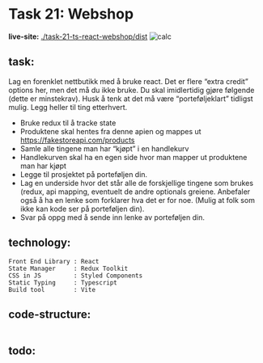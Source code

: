 # Task 21: Webshop

**live-site:**
[./task-21-ts-react-webshop/dist](https://sindre-kodehode.github.io/task-21-ts-react-webshop/dist/)
![calc](./scrot/calc.png)

## task:

Lag en forenklet nettbutikk med å bruke react.
Det er flere “extra credit” options her, men det må du ikke bruke.
Du skal imidlertidig gjøre følgende (dette er minstekrav).
Husk å tenk at det må være “porteføljeklart” tidligst mulig.
Legg heller til ting etterhvert.

- Bruke redux til å tracke state
- Produktene skal hentes fra denne apien og mappes ut https://fakestoreapi.com/products
- Samle alle tingene man har “kjøpt” i en handlekurv 
- Handlekurven skal ha en egen side hvor man mapper ut produktene man har kjøpt
- Legge til prosjektet på porteføljen din.
- Lag en underside hvor det står alle de forskjellige tingene som brukes
  (redux, api mapping, eventuelt de andre optionals greiene. Anbefaler
  også å ha en lenke som forklarer hva det er for noe. (Mulig at folk
  som ikke kan kode ser på porteføljen din).
- Svar på oppg med å sende inn lenke av porteføljen din.

## technology: 
```
Front End Library : React            
State Manager     : Redux Toolkit
CSS in JS         : Styled Components
Static Typing     : Typescript       
Build tool        : Vite             
```

## code-structure:
```
```

## todo:

